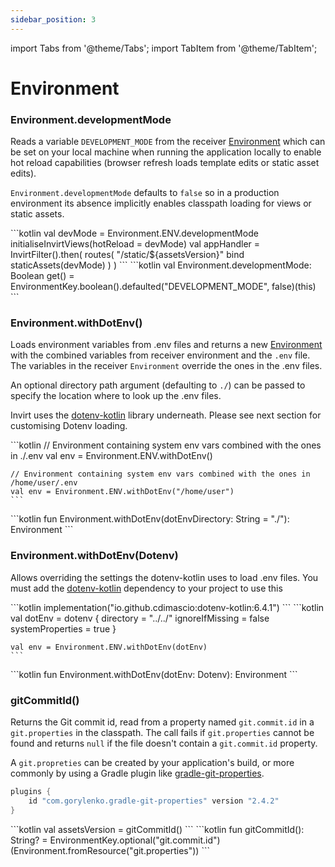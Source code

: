 ```yaml
---
sidebar_position: 3
---
```


import Tabs from '@theme/Tabs';
import TabItem from '@theme/TabItem';

# Environment

### Environment.developmentMode
Reads a variable `DEVELOPMENT_MODE` from the receiver [Environment](https://www.http4k.org/api/org.http4k.cloudnative.env/-environment/) which can be
set on your local machine when running the application locally to enable hot reload capabilities
(browser refresh loads template edits or static asset edits).

`Environment.developmentMode` defaults to `false` so in a production environment its absence implicitly
enables classpath loading for views or static assets.

<Tabs>
  <TabItem value="example" label="Example" default>
    ```kotlin
    val devMode = Environment.ENV.developmentMode
    initialiseInvirtViews(hotReload = devMode)
    val appHandler = InvirtFilter().then(
        routes(
            "/static/${assetsVersion}" bind staticAssets(devMode)
        )
    )
    ```
  </TabItem>
  <TabItem value="declaration" label="Declaration">
    ```kotlin
    val Environment.developmentMode: Boolean get() = EnvironmentKey.boolean().defaulted("DEVELOPMENT_MODE", false)(this)
    ```
  </TabItem>
</Tabs>


### Environment.withDotEnv()
Loads environment variables from .env files and returns a new [Environment](https://www.http4k.org/api/org.http4k.cloudnative.env/-environment/)
with the combined variables from receiver environment and the `.env` file. The variables in the receiver `Environment`
override the ones in the .env files.

An optional directory path argument (defaulting to `./`)  can be passed to specify the location where to look up
the .env files.

Invirt uses the [dotenv-kotlin](https://github.com/cdimascio/dotenv-kotlin) library underneath. Please see
next section for customising Dotenv loading.

<Tabs>
  <TabItem value="example" label="Example" default>
    ```kotlin
    // Environment containing system env vars combined with the ones in ./.env
    val env = Environment.ENV.withDotEnv()

    // Environment containing system env vars combined with the ones in /home/user/.env
    val env = Environment.ENV.withDotEnv("/home/user")
    ```
  </TabItem>
  <TabItem value="declaration" label="Declaration">
    ```kotlin
    fun Environment.withDotEnv(dotEnvDirectory: String = "./"): Environment
    ```
  </TabItem>
</Tabs>

### Environment.withDotEnv(Dotenv)
Allows overriding the settings the dotenv-kotlin uses to load .env files. You must add the [dotenv-kotlin](https://github.com/cdimascio/dotenv-kotlin)
dependency to your project to use this

<Tabs>
  <TabItem value="example" label="Example" default>
    ```kotlin
    implementation("io.github.cdimascio:dotenv-kotlin:6.4.1")
    ```
    ```kotlin
    val dotEnv = dotenv {
        directory = "../../"
        ignoreIfMissing = false
        systemProperties = true
    }

    val env = Environment.ENV.withDotEnv(dotEnv)
    ```
  </TabItem>
  <TabItem value="declaration" label="Declaration">
    ```kotlin
    fun Environment.withDotEnv(dotEnv: Dotenv): Environment
    ```
  </TabItem>
</Tabs>

### gitCommitId()
Returns the Git commit id, read from a property named `git.commit.id` in a `git.properties` in the classpath.
The call fails if `git.properties` cannot be found and returns `null` if the file doesn't contain a `git.commit.id` property.

A `git.propreties` can be created by your application's build, or more commonly by using a Gradle plugin
like [gradle-git-properties](https://github.com/n0mer/gradle-git-properties).

```kotlin
plugins {
    id "com.gorylenko.gradle-git-properties" version "2.4.2"
}
```

<Tabs>
  <TabItem value="example" label="Example" default>
    ```kotlin
    val assetsVersion = gitCommitId()
    ```
  </TabItem>
  <TabItem value="declaration" label="Declaration">
    ```kotlin
    fun gitCommitId(): String? = EnvironmentKey.optional("git.commit.id")(Environment.fromResource("git.properties"))
    ```
  </TabItem>
</Tabs>
